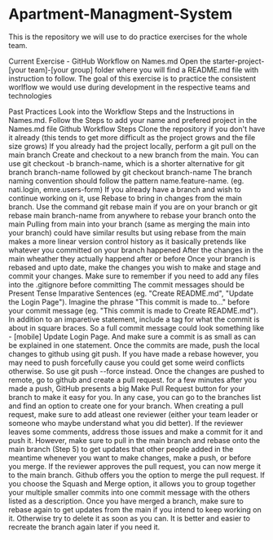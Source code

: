# Apartment-Managment-System


This is the repository we will use to do practice exercises for the whole team.

Current Exercise - GitHub Workflow on Names.md
Open the starter-project-[your team]-[your group] folder where you will find a README.md file with instruction to follow. The goal of this exercise is to practice the consistent worlflow we would use during development in the respective teams and technologies

Past Practices
Look into the Workflow Steps and the Instructions in Names.md. Follow the Steps to add your name and prefered project in the Names.md file
Github Workflow Steps
Clone the repository if you don't have it already (this tends to get more difficult as the project grows and the file size grows)
If you already had the project locally, perform a git pull on the main branch
Create and checkout to a new branch from the main. You can use git checkout -b branch-name, which is a shorter alternative for git branch branch-name followed by git checkout branch-name
The branch naming convention should follow the pattern name.feature-name. (eg. nati.login, emre.users-form)
If you already have a branch and wish to continue working on it, use Rebase to bring in changes from the main branch. Use the command git rebase main if you are on your branch or git rebase main branch-name from anywhere to rebase your branch onto the main
Pulling from main into your branch (same as merging the main into your branch) could have similar results but using rebase from the main makes a more linear version control history as it basically pretends like whatever you committed on your branch happened After the changes in the main wheather they actually happend after or before
Once your branch is rebased and upto date, make the changes you wish to make and stage and commit your changes. Make sure to remember if you need to add any files into the .gitignore before committing
The commit messages should be Present Tense Imparative Sentences (eg. "Create README.md", "Update the Login Page"). Imagine the phrase "This commit is made to..." before your commit message (eg. "This commit is made to Create README.md"). In addition to an imparetive statement, include a tag for what the commit is about in square braces. So a full commit message could look something like - [mobile] Update Login Page. And make sure a commit is as small as can be explained in one statement.
Once the commits are made, push the local changes to github using git push. If you have made a rebase however, you may need to push forcefully cause you could get some weird conflicts otherwise. So use git push --force instead.
Once the changes are pushed to remote, go to github and create a pull request. for a few minutes after you made a push, GitHub presents a big Make Pull Request button for your branch to make it easy for you. In any case, you can go to the branches list and find an option to create one for your branch.
When creating a pull request, make sure to add atleast one reviewer (either your team leader or someone who maybe understand what you did better).
If the reviewer leaves some comments, address those issues and make a commit for it and push it. However, make sure to pull in the main branch and rebase onto the main branch (Step 5) to get updates that other people added in the meantime whenever you want to make changes, make a push, or before you merge.
If the reviewer approves the pull request, you can now merge it to the main branch. Github offers you the option to merge the pull request. If you choose the Squash and Merge option, it allows you to group together your multiple smaller commits into one commit message with the others listed as a description.
Once you have merged a branch, make sure to rebase again to get updates from the main if you intend to keep working on it. Otherwise try to delete it as soon as you can. It is better and easier to recreate the branch again later if you need it.
